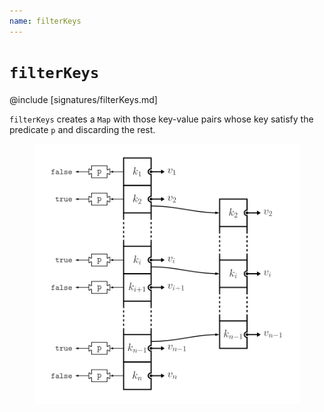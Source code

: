 ```yaml
---
name: filterKeys
---
```


# `filterKeys`

@include [signatures/filterKeys.md]

`filterKeys` creates a `Map` with those key-value pairs whose key satisfy the predicate `p` and discarding the rest.

<figure class="diagram">
  <img src="images/filterKeys.svg" alt="filterKeys function">
  <!-- <figcaption class="diagram-desc"></figcaption> -->
</figure>

